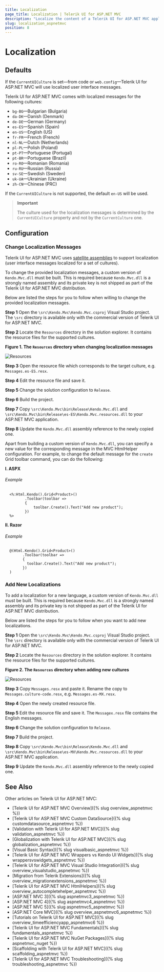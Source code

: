 ```yaml
---
title: Localization
page_title: Localization | Telerik UI for ASP.NET MVC
description: "Localize the content of a Telerik UI for ASP.NET MVC application."
slug: localization_aspnetmvc
position: 8
---
```


# Localization

## Defaults


If the `CurrentUICulture` is set&mdash;from code or `web.config`&mdash;Telerik UI for ASP.NET MVC will use localized user interface messages.

Telerik UI for ASP.NET MVC comes with localized messages for the following cultures:

- `bg-BG`&mdash;Bulgarian (Bulgaria)
- `da-DK`&mdash;Danish (Denmark)
- `de-DE`&mdash;German (Germany)
- `es-ES`&mdash;Spanish (Spain)
- `en-US`&mdash;English (US)
- `fr-FR`&mdash;French (French)
- `nl-NL`&mdash;Dutch (Netherlands)
- `pl-PL`&mdash;Polish (Poland)
- `pt-PT`&mdash;Portuguese (Portugal)
- `pt-BR`&mdash;Portuguese (Brazil)
- `ro-RO`&mdash;Romanian (Romania)
- `ru-RU`&mdash;Russian (Russia)
- `sv-SE`&mdash;Swedish (Sweden)
- `uk-UA`&mdash;Ukrainian (Ukraine)
- `zh-CN`&mdash;Chinese (PRC)

If the `CurrentUICulture` is not supported, the default `en-US` will be used.

> **Important**
>
> The culture used for the localization messages is determined by the `CurrentUICulture` property and not by the `CurrentCulture` one.

## Configuration

### Change Localization Messages

Telerik UI for ASP.NET MVC uses [satellite assemblies](http://blogs.msdn.com/b/global_developer/archive/2011/07/22/introduction-to-satellite-assemblies.aspx) to support localization (user interface messages localized for a set of cultures).

To change the provided localization messages, a custom version of `Kendo.Mvc.dll` must be built. This is required because `Kendo.Mvc.dll` is a strongly named assembly and its private key is not shipped as part of the Telerik UI for ASP.NET MVC distribution.

Below are listed the steps for you to follow when willing to change the provided localization messages.

**Step 1** Open the `\src\Kendo.Mvc\Kendo.Mvc.csproj` Visual Studio project. The `\src` directory is available only with the commercial version of Telerik UI for ASP.NET MVC.

**Step 2** Locate the `Resources` directory in the solution explorer. It contains the resource files for the supported cultures.

**Figure 1. The `Resources` directory when changing localization messages**

![Resources](/aspnet-mvc/images/resources.png)

**Step 3** Open the resource file which corresponds to the target culture, e.g. `Messages.es-ES.resx`.

**Step 4** Edit the resource file and save it.

**Step 5** Change the solution configuration to `Release`.

**Step 6** Build the project.

**Step 7** Copy `\src\Kendo.Mvc\bin\Release\Kendo.Mvc.dll` and `\src\Kendo.Mvc\bin\Release\es-ES\Kendo.Mvc.resources.dll` to your ASP.NET MVC application.

**Step 8** Update the `Kendo.Mvc.dll` assembly reference to the newly copied one.

Apart from building a custom version of `Kendo.Mvc.dll`, you can specify a new value for the corresponding message in the MVC HtmlHelper configuration. For example, to change the default message for the `create` Grid toolbar command, you can do the following:

**I. ASPX**

###### Example

      <%:Html.Kendo().Grid<Product>()
             .Toolbar(toolbar =>
             {
                 toolbar.Create().Text("Add new product");
             })
      %>

**II. Razor**

###### Example

      @(Html.Kendo().Grid<Product>()
            .Toolbar(toolbar =>
            {
              toolbar.Create().Text("Add new product");
            })
      )

### Add New Localizations

To add a localization for a new language, a custom version of `Kendo.Mvc.dll` must be built. This is required because `Kendo.Mvc.dll` is a strongly named assembly and its private key is not shipped as part of the Telerik UI for ASP.NET MVC distribution.

Below are listed the steps for you to follow when you want to add new localizations.

**Step 1** Open the `\src\Kendo.Mvc\Kendo.Mvc.csproj` Visual Studio project. The `\src` directory is available only with the commercial version of Telerik UI for ASP.NET MVC.

**Step 2** Locate the `Resources` directory in the solution explorer. It contains the resource files for the supported cultures.

**Figure 2. The `Resources` directory when adding new cultures**

![Resources](/aspnet-mvc/images/resources.png)

**Step 3** Copy `Messages.resx` and paste it. Rename the copy to `Messages.culture-code.resx`, e.g. `Messages.es-MX.resx`.

**Step 4** Open the newly created resource file.

**Step 5** Edit the resource file and save it. The `Messagex.resx` file contains the English messages.

**Step 6** Change the solution configuration to `Release`.

**Step 7** Build the project.

**Step 8** Copy `\src\Kendo.Mvc\bin\Release\Kendo.Mvc.dll` and `\src\Kendo.Mvc\bin\Release\es-MX\Kendo.Mvc.resources.dll` to your ASP.NET MVC application.

**Step 9** Update the `Kendo.Mvc.dll` assembly reference to the newly copied one.

## See Also

Other articles on Telerik UI for ASP.NET MVC:

* [Telerik UI for ASP.NET MVC Overview]({% slug overview_aspnetmvc %})
* [Telerik UI for ASP.NET MVC Custom DataSource]({% slug customdatasource_aspnetmvc %})
* [Validation with Telerik UI for ASP.NET MVC]({% slug validation_aspnetmvc %})
* [Globalization with Telerik UI for ASP.NET MVC]({% slug globalization_aspnetmvc %})
* [Visual Basic Syntax]({% slug visualbasic_aspnetmvc %})
* [Telerik UI for ASP.NET MVC Wrappers vs Kendo UI Widgets]({% slug wrappersvswidgets_aspnetmvc %})
* [Telerik UI for ASP.NET MVC Visual Studio Integration]({% slug overview_visualstudio_aspnetmvc %})
* [Migration from Telerik Extensions]({% slug overview_migrationextensions_aspnetmvc %})
* [Telerik UI for ASP.NET MVC HtmlHelpers]({% slug overview_autocompletehelper_aspnetmvc %})
* [ASP.NET MVC 3]({% slug aspnetmvc3_aspnetmvc %})
* [ASP.NET MVC 4]({% slug aspnetmvc4_aspnetmvc %})
* [ASP.NET MVC 5]({% slug aspnetmvc5_aspnetmvc %})
* [ASP.NET Core MVC]({% slug overview_aspnetmvc6_aspnetmvc %})
* [Tutorials on Telerik UI for ASP.NET MVC]({% slug overview_timeefficiencyapp_aspnetmvc6 %})
* [Telerik UI for ASP.NET MVC Fundamentals]({% slug fundamentals_aspnetmvc %})
* [Telerik UI for ASP.NET MVC NuGet Packages]({% slug aspnetmvc_nuget %})
* [Scaffolding with Telerik UI for ASP.NET MVC]({% slug scaffolding_aspnetmvc %})
* [Telerik UI for ASP.NET MVC Troubleshooting]({% slug troubleshooting_aspnetmvc %})
